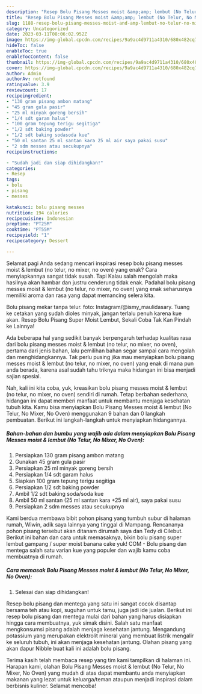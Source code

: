 ```yaml
---
description: "Resep Bolu Pisang Messes moist &amp;amp; lembut (No Telur, No Mixer, No Oven){ yang Lezat,  Menu Buat lebaran"
title: "Resep Bolu Pisang Messes moist &amp;amp; lembut (No Telur, No Mixer, No Oven){ yang Lezat,  Menu Buat lebaran"
slug: 1188-resep-bolu-pisang-messes-moist-and-amp-lembut-no-telur-no-mixer-no-oven-yang-lezat-menu-buat-lebaran
category: Uncategorized
date: 2023-03-11T08:06:02.952Z
image: https://img-global.cpcdn.com/recipes/9a9ac4d9711a4310/680x482cq70/bolu-pisang-messes-moist-lembut-no-telur-no-mixer-no-oven-foto-resep-utama.jpg
hideToc: false
enableToc: true
enableTocContent: false
thumbnail: https://img-global.cpcdn.com/recipes/9a9ac4d9711a4310/680x482cq70/bolu-pisang-messes-moist-lembut-no-telur-no-mixer-no-oven-foto-resep-utama.jpg
cover: https://img-global.cpcdn.com/recipes/9a9ac4d9711a4310/680x482cq70/bolu-pisang-messes-moist-lembut-no-telur-no-mixer-no-oven-foto-resep-utama.jpg
author: Admin
authorAv: notfound
ratingvalue: 3.9
reviewcount: 17
recipeingredient:
- "130 gram pisang ambon matang"
- "45 gram gula pasir"
- "25 ml minyak goreng bersih"
- "1/4 sdt garam halus"
- "100 gram tepung terigu segitiga"
- "1/2 sdt baking powder"
- "1/2 sdt baking sodasoda kue"
- "50 ml santan 25 ml santan kara 25 ml air saya pakai susu"
- "2 sdm messes atau secukupnya"
recipeinstructions:

- "Sudah jadi dan siap dihidangkan!"
categories:
- Resep
tags:
- bolu
- pisang
- messes

katakunci: bolu pisang messes 
nutrition: 194 calories
recipecuisine: Indonesian
preptime: "PT25M"
cooktime: "PT55M"
recipeyield: "1"
recipecategory: Dessert

---
```



Selamat pagi Anda sedang mencari inspirasi resep bolu pisang messes moist &amp; lembut (no telur, no mixer, no oven) yang enak? Cara menyiapkannya sangat tidak susah. Tapi Kalau salah mengolah maka hasilnya akan hambar dan justru cenderung tidak enak. Padahal bolu pisang messes moist &amp; lembut (no telur, no mixer, no oven) yang enak seharusnya memiliki aroma dan rasa yang dapat memancing selera kita.


Bolu pisang mekar tanpa telur. foto: Instagram/@ismy_maulidasary. Tuang ke cetakan yang sudah dioles minyak, jangan terlalu penuh karena kue akan. Resep Bolu Pisang Super Moist Lembut, Sekali Coba Tak Kan Pindah ke Lainnya!

Ada beberapa hal yang sedikit banyak berpengaruh terhadap kualitas rasa dari bolu pisang messes moist &amp; lembut (no telur, no mixer, no oven), pertama dari jenis bahan, lalu pemilihan bahan segar sampai cara mengolah dan menghidangkannya. Tak perlu pusing jika mau menyiapkan bolu pisang messes moist &amp; lembut (no telur, no mixer, no oven) yang enak di mana pun anda berada, karena asal sudah tahu triknya maka hidangan ini bisa menjadi sajian spesial.


Nah, kali ini kita coba, yuk, kreasikan bolu pisang messes moist &amp; lembut (no telur, no mixer, no oven) sendiri di rumah. Tetap berbahan sederhana, hidangan ini dapat memberi manfaat untuk membantu menjaga kesehatan tubuh kita. Kamu bisa menyiapkan Bolu Pisang Messes moist &amp; lembut (No Telur, No Mixer, No Oven) menggunakan 9 bahan dan 0 langkah pembuatan. Berikut ini langkah-langkah untuk menyiapkan hidangannya.

<!--inarticleads1-->

##### Bahan-bahan dan bumbu yang wajib ada dalam menyiapkan Bolu Pisang Messes moist &amp; lembut (No Telur, No Mixer, No Oven):

1. Persiapkan 130 gram pisang ambon matang
1. Gunakan 45 gram gula pasir
1. Persiapkan 25 ml minyak goreng bersih
1. Persiapkan 1/4 sdt garam halus
1. Siapkan 100 gram tepung terigu segitiga
1. Persiapkan 1/2 sdt baking powder
1. Ambil 1/2 sdt baking soda/soda kue
1. Ambil 50 ml santan (25 ml santan kara +25 ml air), saya pakai susu
1. Persiapkan 2 sdm messes atau secukupnya


Kami berdua membawa bibit pohon pisang yang tumbuh subur di halaman rumah, Wiwin, adik saya lainnya yang tinggal di Mampang. Rencananya pohon pisang tersebut akan ditanam dirumah saya dan Tedy di Cilebut. Berikut ini bahan dan cara untuk memasaknya, bikin bolu pisang super lembut gampang / super moist banana cake yuk! COM - Bolu pisang dan mentega salah satu varian kue yang populer dan wajib kamu coba membuatnya di rumah. 

<!--inarticleads2-->

##### Cara memasak Bolu Pisang Messes moist &amp; lembut (No Telur, No Mixer, No Oven):


1. Selesai dan siap dihidangkan!

Resep bolu pisang dan mentega yang satu ini sangat cocok disantap bersama teh atau kopi, suguhan untuk tamu, juga jadi ide jualan. Berikut ini resep bolu pisang dan mentega mulai dari bahan yang harus disiapkan hingga cara membuatnya, yuk simak disini. Salah satu manfaat mengkonsumsi pisang adalah menjaga kesehatan jantung. Mengandung potassium yang merupakan elektrolit mineral yang membuat listrik mengalir ke seluruh tubuh, ini akan menjaga kesehatan jantung. Olahan pisang yang akan dapur Nibble buat kali ini adalah bolu pisang. 

Terima kasih telah membaca resep yang tim kami tampilkan di halaman ini. Harapan kami, olahan Bolu Pisang Messes moist &amp; lembut (No Telur, No Mixer, No Oven) yang mudah di atas dapat membantu anda menyiapkan makanan yang lezat untuk keluarga/teman ataupun menjadi inspirasi dalam berbisnis kuliner. Selamat mencoba!
